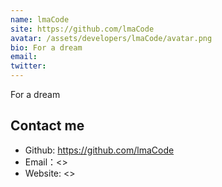 ```yaml
---
name: lmaCode
site: https://github.com/lmaCode
avatar: /assets/developers/lmaCode/avatar.png
bio: For a dream
email: 
twitter: 
---
```


For a dream

## Contact me

- Github: <https://github.com/lmaCode>
- Email：<>
- Website: <>
  